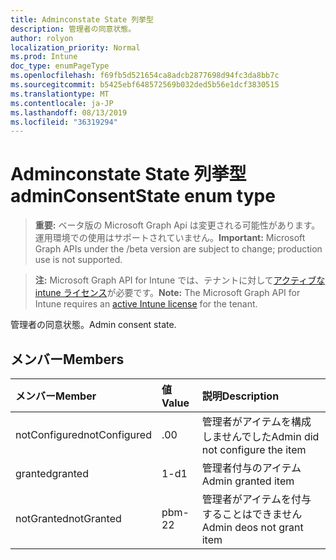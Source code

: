 ```yaml
---
title: Adminconstate State 列挙型
description: 管理者の同意状態。
author: rolyon
localization_priority: Normal
ms.prod: Intune
doc_type: enumPageType
ms.openlocfilehash: f69fb5d521654ca8adcb2877698d94fc3da8bb7c
ms.sourcegitcommit: b5425ebf648572569b032ded5b56e1dcf3830515
ms.translationtype: MT
ms.contentlocale: ja-JP
ms.lasthandoff: 08/13/2019
ms.locfileid: "36319294"
---
```

# <a name="adminconsentstate-enum-type"></a><span data-ttu-id="b084e-103">Adminconstate State 列挙型</span><span class="sxs-lookup"><span data-stu-id="b084e-103">adminConsentState enum type</span></span>

> <span data-ttu-id="b084e-104">**重要:** ベータ版の Microsoft Graph Api は変更される可能性があります。運用環境での使用はサポートされていません。</span><span class="sxs-lookup"><span data-stu-id="b084e-104">**Important:** Microsoft Graph APIs under the /beta version are subject to change; production use is not supported.</span></span>

> <span data-ttu-id="b084e-105">**注:** Microsoft Graph API for Intune では、テナントに対して[アクティブな intune ライセンス](https://go.microsoft.com/fwlink/?linkid=839381)が必要です。</span><span class="sxs-lookup"><span data-stu-id="b084e-105">**Note:** The Microsoft Graph API for Intune requires an [active Intune license](https://go.microsoft.com/fwlink/?linkid=839381) for the tenant.</span></span>

<span data-ttu-id="b084e-106">管理者の同意状態。</span><span class="sxs-lookup"><span data-stu-id="b084e-106">Admin consent state.</span></span>

## <a name="members"></a><span data-ttu-id="b084e-107">メンバー</span><span class="sxs-lookup"><span data-stu-id="b084e-107">Members</span></span>
|<span data-ttu-id="b084e-108">メンバー</span><span class="sxs-lookup"><span data-stu-id="b084e-108">Member</span></span>|<span data-ttu-id="b084e-109">値</span><span class="sxs-lookup"><span data-stu-id="b084e-109">Value</span></span>|<span data-ttu-id="b084e-110">説明</span><span class="sxs-lookup"><span data-stu-id="b084e-110">Description</span></span>|
|:---|:---|:---|
|<span data-ttu-id="b084e-111">notConfigured</span><span class="sxs-lookup"><span data-stu-id="b084e-111">notConfigured</span></span>|<span data-ttu-id="b084e-112">.0</span><span class="sxs-lookup"><span data-stu-id="b084e-112">0</span></span>|<span data-ttu-id="b084e-113">管理者がアイテムを構成しませんでした</span><span class="sxs-lookup"><span data-stu-id="b084e-113">Admin did not configure the item</span></span>|
|<span data-ttu-id="b084e-114">granted</span><span class="sxs-lookup"><span data-stu-id="b084e-114">granted</span></span>|<span data-ttu-id="b084e-115">1-d</span><span class="sxs-lookup"><span data-stu-id="b084e-115">1</span></span>|<span data-ttu-id="b084e-116">管理者付与のアイテム</span><span class="sxs-lookup"><span data-stu-id="b084e-116">Admin granted item</span></span>|
|<span data-ttu-id="b084e-117">notGranted</span><span class="sxs-lookup"><span data-stu-id="b084e-117">notGranted</span></span>|<span data-ttu-id="b084e-118">pbm-2</span><span class="sxs-lookup"><span data-stu-id="b084e-118">2</span></span>|<span data-ttu-id="b084e-119">管理者がアイテムを付与することはできません</span><span class="sxs-lookup"><span data-stu-id="b084e-119">Admin deos not grant item</span></span>|



